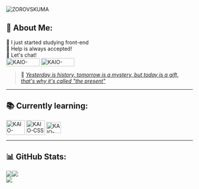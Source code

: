 



  <img align="center" alt="ZOROVSKUMA" src="https://cdn.discordapp.com/attachments/861956515678388248/1210225765505961994/asasasasasasasas.gif?ex=65e9c993&is=65d75493&hm=7df426b0503c1f4082c45022b74311f79b440a442ca0f6b58ef3a38f0e799d13&">
<h2> 🙊 About Me: </h2> 

  <div>
 
  <p>
  🔭 I just started studying front-end<br>🤝 Help is always accepted!<br>💬 Let's chat! 
<br> 
  <a href="https://www.linkedin.com/in/kaio-mendes-6bb1a22b6/" target="_blank" rel="external">
<img align="center" alt="KAIO-LINKEDIN" height="22,5" width="90" src="https://img.shields.io/badge/LinkedIn-0077B5?style=for-the-badge&logo=linkedin&logoColor=white"></a>
<a href="https://discordapp.com/users/444920476565766144" target="_blank" rel="external"><img align="center" alt="KAIO-DISCORD" height="22,5" width="90" src="https://img.shields.io/badge/Discord-7289DA?style=for-the-badge&logo=discord&logoColor=white"> </a>
    <blockquote>🌱 <em><a href="https://www.youtube.com/watch?v=HeOLas58buw" target="_blank" rel="external">Yesterday is history, tomorrow is a mystery, but today is a gift, that's why it's called "the present"</a></em></blockquote>
  </p>
    
  </div>

<hr>

<div> 
<h2>📚 Currently learning:</h2>

<img align="center" alt="KAIO-HTML" height="40" width="50" src="https://cdn.jsdelivr.net/gh/devicons/devicon@latest/icons/html5/html5-original-wordmark.svg">
  
<img align="center" alt="KAIO-CSS" height="40" width="50" src="https://cdn.jsdelivr.net/gh/devicons/devicon@latest/icons/css3/css3-original-wordmark.svg">

<img align="center" alt="KAIO-CSS" height="30" width="40" src="https://cdn.jsdelivr.net/gh/devicons/devicon@latest/icons/javascript/javascript-original.svg">
  
</div>

<hr>
<h2>📊 GitHub Stats:</h2>
<div>
  
<p>
  
![](https://github-readme-stats.vercel.app/api?username=kaiokrl&theme=chartreuse-dark&hide_border=false&include_all_commits=true&count_private=true)![](https://github-readme-streak-stats.herokuapp.com/?user=kaiokrl&theme=chartreuse-dark&hide_border=false)<br/>
![](https://github-readme-stats.vercel.app/api/top-langs/?username=kaiokrl&theme=chartreuse-dark&hide_border=false&include_all_commits=true&count_private=true&layout=compact)

</p>

</div>





